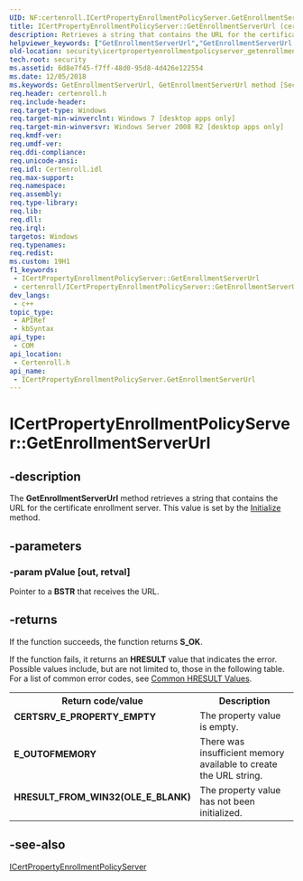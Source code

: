 ```yaml
---
UID: NF:certenroll.ICertPropertyEnrollmentPolicyServer.GetEnrollmentServerUrl
title: ICertPropertyEnrollmentPolicyServer::GetEnrollmentServerUrl (certenroll.h)
description: Retrieves a string that contains the URL for the certificate enrollment server.
helpviewer_keywords: ["GetEnrollmentServerUrl","GetEnrollmentServerUrl method [Security]","GetEnrollmentServerUrl method [Security]","ICertPropertyEnrollmentPolicyServer interface","ICertPropertyEnrollmentPolicyServer interface [Security]","GetEnrollmentServerUrl method","ICertPropertyEnrollmentPolicyServer.GetEnrollmentServerUrl","ICertPropertyEnrollmentPolicyServer::GetEnrollmentServerUrl","certenroll/ICertPropertyEnrollmentPolicyServer::GetEnrollmentServerUrl","security.icertpropertyenrollmentpolicyserver_getenrollmentserverurl"]
old-location: security\icertpropertyenrollmentpolicyserver_getenrollmentserverurl.htm
tech.root: security
ms.assetid: 6d8e7f45-f7ff-48d0-95d8-4d426e122554
ms.date: 12/05/2018
ms.keywords: GetEnrollmentServerUrl, GetEnrollmentServerUrl method [Security], GetEnrollmentServerUrl method [Security],ICertPropertyEnrollmentPolicyServer interface, ICertPropertyEnrollmentPolicyServer interface [Security],GetEnrollmentServerUrl method, ICertPropertyEnrollmentPolicyServer.GetEnrollmentServerUrl, ICertPropertyEnrollmentPolicyServer::GetEnrollmentServerUrl, certenroll/ICertPropertyEnrollmentPolicyServer::GetEnrollmentServerUrl, security.icertpropertyenrollmentpolicyserver_getenrollmentserverurl
req.header: certenroll.h
req.include-header: 
req.target-type: Windows
req.target-min-winverclnt: Windows 7 [desktop apps only]
req.target-min-winversvr: Windows Server 2008 R2 [desktop apps only]
req.kmdf-ver: 
req.umdf-ver: 
req.ddi-compliance: 
req.unicode-ansi: 
req.idl: Certenroll.idl
req.max-support: 
req.namespace: 
req.assembly: 
req.type-library: 
req.lib: 
req.dll: 
req.irql: 
targetos: Windows
req.typenames: 
req.redist: 
ms.custom: 19H1
f1_keywords:
 - ICertPropertyEnrollmentPolicyServer::GetEnrollmentServerUrl
 - certenroll/ICertPropertyEnrollmentPolicyServer::GetEnrollmentServerUrl
dev_langs:
 - c++
topic_type:
 - APIRef
 - kbSyntax
api_type:
 - COM
api_location:
 - Certenroll.h
api_name:
 - ICertPropertyEnrollmentPolicyServer.GetEnrollmentServerUrl
---
```


# ICertPropertyEnrollmentPolicyServer::GetEnrollmentServerUrl


## -description

The <b>GetEnrollmentServerUrl</b> method retrieves a string that contains the URL for the certificate enrollment server. This value is set by the <a href="https://docs.microsoft.com/windows/desktop/api/certenroll/nf-certenroll-icertpropertyenrollmentpolicyserver-initialize">Initialize</a> method.

## -parameters

### -param pValue [out, retval]

Pointer to a <b>BSTR</b> that receives the URL.

## -returns

If the function succeeds, the function returns <b>S_OK</b>.

If the function fails, it returns an <b>HRESULT</b> value that indicates the error. Possible values include, but are not limited to, those in the following table.  For a list of common error codes, see <a href="https://docs.microsoft.com/windows/desktop/SecCrypto/common-hresult-values">Common HRESULT Values</a>.

<table>
<tr>
<th>Return code/value</th>
<th>Description</th>
</tr>
<tr>
<td width="40%">
<dl>
<dt><b>CERTSRV_E_PROPERTY_EMPTY</b></dt>
</dl>
</td>
<td width="60%">
The property value is empty.

</td>
</tr>
<tr>
<td width="40%">
<dl>
<dt><b>E_OUTOFMEMORY</b></dt>
</dl>
</td>
<td width="60%">
There was insufficient memory available to create the URL string.

</td>
</tr>
<tr>
<td width="40%">
<dl>
<dt><b><b>HRESULT_FROM_WIN32(OLE_E_BLANK)</b></b></dt>
<dt></dt>
</dl>
</td>
<td width="60%">
The property value has not been initialized.

</td>
</tr>
</table>

## -see-also

<a href="https://docs.microsoft.com/windows/desktop/api/certenroll/nn-certenroll-icertpropertyenrollmentpolicyserver">ICertPropertyEnrollmentPolicyServer</a>

